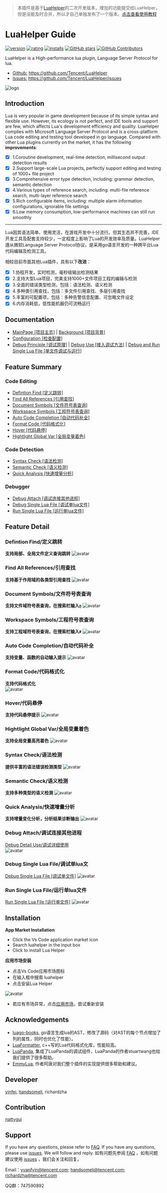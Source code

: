> 本插件是基于[LuaHelper](https://github.com/Tencent/LuaHelper)的二次开发版本，增加的功能提交给LuaHelper，但是没能及时合并，所以才自己单独发布了一个版本。[点击查看使用教程](https://juejin.cn/post/7158376642904080392)
# LuaHelper Guide

[![version](https://vsmarketplacebadges.dev/version-short/yinfei.luahelper.png)](https://marketplace.visualstudio.com/items?itemName=yinfei.luahelper)
[![rating](https://vsmarketplacebadges.dev/rating-short/yinfei.luahelper.png)](https://marketplace.visualstudio.com/items?itemName=yinfei.luahelper)
[![installs](https://vsmarketplacebadges.dev/installs-short/yinfei.luahelper.png)](https://marketplace.visualstudio.com/items?itemName=yinfei.luahelper)
[![GitHub stars](https://img.shields.io/github/stars/Tencent/LuaHelper.png?style=flat-square&label=github%20stars)](https://github.com/Tencent/LuaHelper)
[![GitHub Contributors](https://img.shields.io/github/contributors/Tencent/LuaHelper.png?style=flat-square)](https://github.com/Tencent/LuaHelper/graphs/contributors)

LuaHelper is a High-performance lua plugin, Language Server Protocol for lua.
- [Github:](https://github.com/Tencent/LuaHelper)  https://github.com/Tencent/LuaHelper
- [Issues:](https://github.com/Tencent/LuaHelper/issues)  https://github.com/Tencent/LuaHelper/issues

![logo](https://raw.githubusercontent.com/Tencent/LuaHelper/master/docs/images/logo.png)
## Introduction

Lua is very popular in game development because of its simple syntax and flexible use. However, its ecology is not perfect, and IDE  tools and support are few, which affects Lua's development efficiency and quality. LuaHelper complies with Microsoft Language Server Protocol and is a cross-platform Lua code editing and testing tool developed in go language.
Compared with other Lua plugins currently on the market, it has the following **improvements**:

- [X] 1.Coroutine development, real-time detection, millisecond output detection results
- [X] 2.Support large-scale Lua projects, perfectly support editing and testing of 1000+ file project 
- [X] 3.Comprehensive error type detection, including: grammar detection, semantic detection 
- [X] 4.Various types of reference search, including: multi-file reference search, multi-layer reference search 
- [X] 5.Rich configurable items, including: multiple alarm information configurations, ignorable file settings 
- [X] 6.Low memory consumption, low-performance machines can still run smoothly

--------------------------------------------------------------------------------------------------------------------
Lua因其语法简单、使用灵活，在游戏开发中十分流行。但其生态并不完善，IDE开发工具及配套支持较少，一定程度上影响了Lua的开发效率及质量。LuaHelper遵从微软Language Server Protocol协议，是采用go语言开发的一种跨平台Lua代码编辑及检测工具。

相较目前市面其他Lua插件，具有以下**改进**：

- [X] 1.协程开发，实时检测，毫秒级输出检测结果
- [X] 2.支持大型Lua项目，完美支持1000+文件项目工程的编辑与检测
- [X] 3.全面的错误类型检测，包括：语法检测、语义检测
- [X] 4.多种类引用查找，包括：多文件引用查找、多层引用查找
- [X] 5.丰富的可配置项，包括：多种告警信息配置、可忽略文件设定
- [X] 6.内存消耗低，低性能机器仍可流畅运行

## Documentation
* [MainPage [项目主页]](https://github.com/Tencent/LuaHelper "MainPage [项目主页]") |
[Background [项目背景]](https://github.com/Tencent/LuaHelper/blob/master/docs/manual/introduction.md "Background [项目背景介绍]") 
* [Configuration [检查配置]](https://github.com/Tencent/LuaHelper/blob/master/docs/manual/config.md "Configuration [检查配置]")
* [Debug Principle [调试原理]](https://github.com/Tencent/LuaHelper/blob/master/docs/manual/debugPrinciple.md "Debug Principle [调试原理]") |
[Debug Use [接入调试方法]](https://github.com/Tencent/LuaHelper/blob/master/docs/manual/usedebug.md "Debug Use [接入调试方法]") | [Debug and Run Single Lua File [单文件调试与运行]](https://github.com/Tencent/LuaHelper/blob/master/docs/manual/debugsinglefile.md "Debug and Run Sigle Lua File [单文件调试与运行]")

## Feature Summary

### Code Editing
* [Defintion Find [定义跳转]](#DefintionFind)
* [Find All References [引用查找]](#FindAllReferences)
* [Document Symbols [文件符号表查询]](#DocumentSymbols)
* [Workspace Symbols [工程符号表查询]](#WorkspaceSymbols)
* [Auto Code Completion [自动代码补全]](#AutoCodeCompletion)
* [Format Code [代码格式化]](#FormatCode)
* [Hover [代码悬停]](#Hover)
* [Hightlight Global Var [全局变量着色]](#HightlightGlobalVar)

### Code Detection
* [Syntax Check [语法检测]](#SyntaxCheck)
* [Semantic Check [语义检测]](#SemanticCheck)
* [Quick Analysis [快速增量分析]](#QuickAnalysis)

### Debugger
* [Debug Attach [调试连接其他进程]](#DebugAttach)
* [Debug Single Lua File [调试单lua文件]](#DebugSingleLuaFile)
* [Run Single Lua File [运行单lua文件]](#RunSingleLuaFile)

## Feature Detail
###  <span id="DefintionFind">Defintion Find/定义跳转</span>
**支持局部、全局文件定义查询跳转**
![avatar](https://raw.githubusercontent.com/Tencent/LuaHelper/master/images/GotoDefinition.gif)

###  <span id="FindAllReferences">Find All References/引用查找</span>
**支持基于作用域的各类型引用查找**
![avatar](https://raw.githubusercontent.com/Tencent/LuaHelper/master/images/FindReferences.gif)

###  <span id="DocumentSymbols">Document Symbols/文件符号表查询</span>
**支持文件域符号表查询，在搜索栏输入`@`**
![avatar](https://raw.githubusercontent.com/Tencent/LuaHelper/master/images/DocmentSymbol.gif)

###  <span id="WorkspaceSymbols">Workspace Symbols/工程符号表查询</span>
**支持工程域符号表查询，在搜索栏输入`#`**
![avatar](https://raw.githubusercontent.com/Tencent/LuaHelper/master/images/WorkspaceSymbol.gif)

###  <span id="AutoCodeCompletion">Auto Code Completion/自动代码补全</span>
**支持变量、函数的自动输入提示**
![avatar](https://raw.githubusercontent.com/Tencent/LuaHelper/master/images/CodeCompletion.gif)

###  <span id="FormatCode">Format Code/代码格式化</span>
**支持代码格式化**</br>
![avatar](https://raw.githubusercontent.com/Tencent/LuaHelper/master/images/Format.gif)

###  <span id="Hover">Hover/代码悬停</span>
**支持代码悬停提示**
![avatar](https://raw.githubusercontent.com/Tencent/LuaHelper/master/images/Hover.gif)

###  <span id="HightlightGlobalVar">Hightlight Global Var/全局变量着色</span>
**支持全局变量高亮着色**
![avatar](https://raw.githubusercontent.com/Tencent/LuaHelper/master/images/GlobalColor.gif)

###  <span id="SyntaxCheck">Syntax Check/语法检测</span>
**提供丰富的语法错误检测类型**
![avatar](https://raw.githubusercontent.com/Tencent/LuaHelper/master/images/SyntaxCheck.gif)

###  <span id="SemanticCheck">Semantic Check/语义检测</span>
**支持多种类型的语义检测**
![avatar](https://raw.githubusercontent.com/Tencent/LuaHelper/master/images/SemanticCheck.gif)

###  <span id="QuickAnalysis">Quick Analysis/快速增量分析</span>
**支持增量变化分析，分析结果诊断输出**
![avatar](https://raw.githubusercontent.com/Tencent/LuaHelper/master/images/RealTimeCheck.gif)

###  <span id="DebugAttach">Debug Attach/调试连接其他进程</span>
[Debug Detail Use/调试详细使用](https://github.com/Tencent/LuaHelper/blob/master/docs/manual/usedebug.md)</br>
![avatar](https://raw.githubusercontent.com/Tencent/LuaHelper/master/images/debug/debugattach.png)

###  <span id="DebugSingleLuaFile">Debug Single Lua File/调试单lua文</span>
[Debug Single Lua File [调试单文件]](https://github.com/Tencent/LuaHelper/blob/master/docs/manual/debugsinglefile.md "DebugSigle Lua File [调试单文件]")
![avatar](https://raw.githubusercontent.com/Tencent/LuaHelper/master/images/debug/debugfilerun.png)

###  <span id="RunSingleLuaFile">Run Single Lua File/运行单lua文件</span>
[Run Single Lua File [运行单文件]](https://github.com/Tencent/LuaHelper/blob/master/docs/manual/debugsinglefile.md "Run Sigle Lua File [运行单文件]")
![avatar](https://raw.githubusercontent.com/Tencent/LuaHelper/master/images/debug/runonefile.gif)

## Installation
**App Market Installation**
* Click the Vs Code application market icon 
* Search luahelper in the input box 
* Click to install Lua Helper

**应用市场安装**
* 点击Vs Code应用市场图标
* 在输入框中搜索 luahelper
* 点击安装Lua Helper

![avatar](https://raw.githubusercontent.com/Tencent/LuaHelper/master/images/Install.gif)

 -  若应有市场异常，点击[应用市场](https://marketplace.visualstudio.com/items?itemName=yinfei.luahelper&ssr=false#overview)，尝试重新安装

## Acknowledgements
* [luago-books](https://github.com/zxh0/luago-book), go语言生成lua的AST，修改了源码（对AST的每个节点增加了列的属性，同时也优化了性能）。
* [LuaFormatter](https://github.com/Koihik/LuaFormatter), c++写的Lua代码格式化库，性能较高。
* [LuaPanda](https://github.com/Tencent/LuaPanda), 集成了LuaPanda的调试组件，LuaPanda的作者stuartwang也给我们提供了很多帮助。
* [EmmyLua](https://github.com/EmmyLua), 作者阿唐对我们整个插件的实现提供很多帮助和建议。

## Developer
 [yinfei](https://github.com/yinfei8),  [handsomeli](https://github.com/badboylikeit), richardzha

## Contribution
 [nattygui](https://github.com/nattygui)

## Support
If you have any questions, please refer to [FAQ](#FAQ). If you have any questions, please use [issues](https://github.com/Tencent/LuaHelper/issues). We will follow and reply.
如有问题先参阅 [FAQ](./docs/manual/FAQ.md) ，如有问题建议使用 [issues](https://github.com/Tencent/LuaHelper/issues) ，我们会关注和回复。

Email：yvanfyin@tencent.com; handsomeli@tencent.com; richardzha@tencent.com

QQ群：747590892